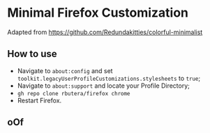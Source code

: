 # Minimal Firefox Customization

Adapted from https://github.com/Redundakitties/colorful-minimalist

## How to use

- Navigate to `about:config` and set `toolkit.legacyUserProfileCustomizations.stylesheets` to `true`;
- Navigate to `about:support` and locate your Profile Directory;
- `gh repo clone rbutera/firefox chrome`
- Restart Firefox.

## oOf
